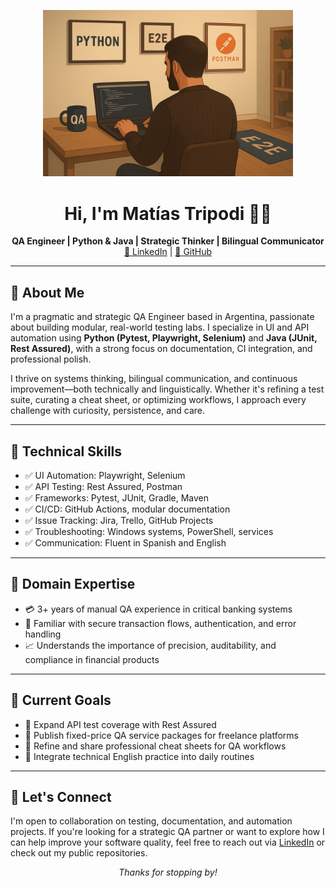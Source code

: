 <p align="center">
  <img src="image.png"/ width="400">
</p>

<h1 align="center">Hi, I'm Matías Tripodi 👨‍💻</h1>
<p align="center">
  <strong>QA Engineer | Python & Java | Strategic Thinker | Bilingual Communicator</strong><br>
  <a href="https://www.linkedin.com/in/matias-tripodi-139925a0/">🔗 LinkedIn</a> |
  <a href="https://github.com/matitripodi">🐙 GitHub</a>
</p>

---

<h2>🧠 About Me</h2>
<p>
I'm a pragmatic and strategic QA Engineer based in Argentina, passionate about building modular, real-world testing labs. I specialize in UI and API automation using <strong>Python (Pytest, Playwright, Selenium)</strong> and <strong>Java (JUnit, Rest Assured)</strong>, with a strong focus on documentation, CI integration, and professional polish.
</p>
<p>
I thrive on systems thinking, bilingual communication, and continuous improvement—both technically and linguistically. Whether it's refining a test suite, curating a cheat sheet, or optimizing workflows, I approach every challenge with curiosity, persistence, and care.
</p>

---

<h2>🧰 Technical Skills</h2>
<ul>
  <li>✅ UI Automation: Playwright, Selenium</li>
  <li>✅ API Testing: Rest Assured, Postman</li>
  <li>✅ Frameworks: Pytest, JUnit, Gradle, Maven</li>
  <li>✅ CI/CD: GitHub Actions, modular documentation</li>
  <li>✅ Issue Tracking: Jira, Trello, GitHub Projects</li>
  <li>✅ Troubleshooting: Windows systems, PowerShell, services</li>
  <li>✅ Communication: Fluent in Spanish and English</li>
</ul>

---

<h2>🏦 Domain Expertise</h2>
<ul>
  <li>💳 3+ years of manual QA experience in critical banking systems</li>
  <li>🔐 Familiar with secure transaction flows, authentication, and error handling</li>
  <li>📈 Understands the importance of precision, auditability, and compliance in financial products</li>
</ul>

---

<h2>🎯 Current Goals</h2>
<ul>
  <li>📌 Expand API test coverage with Rest Assured</li>
  <li>📌 Publish fixed-price QA service packages for freelance platforms</li>
  <li>📌 Refine and share professional cheat sheets for QA workflows</li>
  <li>📌 Integrate technical English practice into daily routines</li>
</ul>

---

<h2>🤝 Let's Connect</h2>
<p>
I'm open to collaboration on testing, documentation, and automation projects. If you're looking for a strategic QA partner or want to explore how I can help improve your software quality, feel free to reach out via <a href="https://www.linkedin.com/in/matias-tripodi-139925a0/">LinkedIn</a> or check out my public repositories.
</p>

<p align="center"><em>Thanks for stopping by!</em></p>
